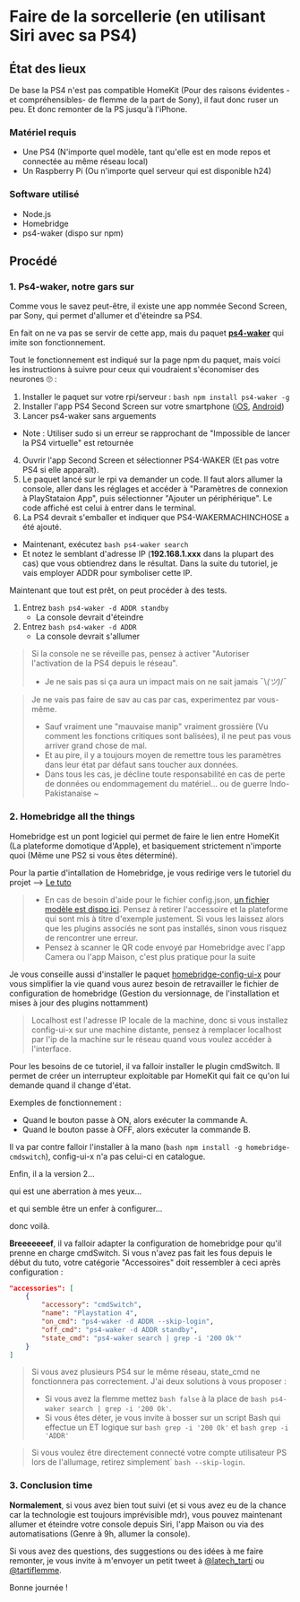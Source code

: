 # Faire de la sorcellerie (en utilisant Siri avec sa PS4)

## État des lieux

De base la PS4 n'est pas compatible HomeKit (Pour des raisons évidentes -et compréhensibles- de flemme de la part de Sony), il faut donc ruser un peu. Et donc remonter de la PS jusqu'à l'iPhone.

### Matériel requis

* Une PS4 (N'importe quel modèle, tant qu'elle est en mode repos et connectée au même réseau local)
* Un Raspberry Pi (Ou n'importe quel serveur qui est disponible h24)

### Software utilisé

* Node.js
* Homebridge
* ps4-waker (dispo sur npm)


## Procédé

### 1. Ps4-waker, notre gars sur

Comme vous le savez peut-être, il existe une app nommée Second Screen, par Sony, qui permet d'allumer et d'éteindre sa PS4.

En fait on ne va pas se servir de cette app, mais du paquet [**ps4-waker**](https://www.npmjs.com/package/ps4-waker) qui imite son fonctionnement. 

Tout le fonctionnement est indiqué sur la page npm du paquet, mais voici les instructions à suivre pour ceux qui voudraient s'économiser des neurones 🙄 :

1. Installer le paquet sur votre rpi/serveur :  ```bash npm install ps4-waker -g ```
2. Installer l'app PS4 Second Screen sur votre smartphone ([iOS](https://itunes.apple.com/fr/app/ps4-second-screen/id1201372796), [Android](https://play.google.com/store/apps/details?id=com.playstation.mobile2ndscreen))
3. Lancer ps4-waker sans arguements
* Note : Utiliser sudo si un erreur se rapprochant de "Impossible de lancer la PS4 virtuelle" est retournée
4. Ouvrir l'app Second Screen et sélectionner PS4-WAKER (Et pas votre PS4 si elle apparaît).
5. Le paquet lancé sur le rpi va demander un code. Il faut alors allumer la console, aller dans les réglages et accéder à "Paramètres de connexion à PlayStataion App", puis sélectionner "Ajouter un périphérique". Le code affiché est celui à entrer dans le terminal.
6. La PS4 devrait s'emballer et indiquer que PS4-WAKERMACHINCHOSE a été ajouté.

* Maintenant, exécutez ```bash ps4-waker search``` 
* Et notez le semblant d'adresse IP (**192.168.1.xxx** dans la plupart des cas) que vous obtiendrez dans le résultat. Dans la suite du tutoriel, je vais employer ADDR pour symboliser cette IP.


Maintenant que tout est prêt, on peut procéder à des tests.

1.  Entrez ```bash ps4-waker -d ADDR standby```
    * La console devrait d'éteindre
2. Entrez ```bash ps4-waker -d ADDR```
    * La console devrait s'allumer


> Si la console ne se réveille pas, pensez à activer "Autoriser l'activation de la PS4 depuis le réseau".
>   * Je ne sais pas si ça aura un impact mais on ne sait jamais ¯\\_(ツ)_/¯ 

> Je ne vais pas faire de sav au cas par cas, experimentez par vous-même.
>   * Sauf vraiment une "mauvaise manip" vraiment grossière (Vu comment les fonctions critiques sont balisées), il ne peut pas vous arriver grand chose de mal.
>   * Et au pire, il y a toujours moyen de remettre tous les paramètres dans leur état par défaut sans toucher aux données.
>   * Dans tous les cas, je décline toute responsabilité en cas de perte de données ou endommagement du matériel... ou de guerre Indo-Pakistanaise ~


### 2. Homebridge all the things

Homebridge est un pont logiciel qui permet de faire le lien entre HomeKit (La plateforme domotique d'Apple), et basiquement strictement n'importe quoi (Même une PS2 si vous êtes déterminé).

Pour la partie d'intallation de Homebridge, je vous redirige vers le tutoriel du projet --> [Le tuto](https://github.com/nfarina/homebridge/wiki/Running-HomeBridge-on-a-Raspberry-Pi)

>   * En cas de besoin d'aide pour le fichier config.json, [un fichier modèle est dispo ici](https://github.com/nfarina/homebridge/blob/master/config-sample.json). Pensez à retirer l'accessoire et la plateforme qui sont mis à titre d'exemple justement. Si vous les laissez alors que les plugins associés ne sont pas installés, sinon vous risquez de rencontrer une erreur.
>   * Pensez à scanner le QR code envoyé par Homebridge avec l'app Camera ou l'app Maison, c'est plus pratique pour la suite

Je vous conseille aussi d'installer le paquet [homebridge-config-ui-x](https://www.npmjs.com/package/homebridge-config-ui-x) pour vous simplifier la vie quand vous aurez besoin de retravailler le fichier de configuration de homebridge (Gestion du versionnage, de l'installation et mises à jour des plugins nottamment)

> Localhost est l'adresse IP locale de la machine, donc si vous installez config-ui-x sur une machine distante, pensez à remplacer localhost par l'ip de la machine sur le réseau quand vous voulez accéder à l'interface.

Pour les besoins de ce tutoriel, il va falloir installer le plugin cmdSwitch. Il permet de créer un interrupteur exploitable par HomeKit qui fait ce qu'on lui demande quand il change d'état.

Exemples de fonctionnement :
* Quand le bouton passe à ON, alors exécuter la commande A.
* Quand le bouton passe à OFF, alors exécuter la commande B.

Il va par contre falloir l'installer à la mano (```bash npm install -g homebridge-cmdswitch```), config-ui-x n'a pas celui-ci en catalogue.

Enfin, il a la version 2...

qui est une aberration à mes yeux...

et qui semble être un enfer à configurer... 

donc voilà.


**Breeeeeeef**, il va falloir adapter la configuration de homebridge pour qu'il prenne en charge cmdSwitch.
Si vous n'avez pas fait les fous depuis le début du tuto, votre catégorie "Accessoires" doit ressembler à ceci après configuration :


```json
"accessories": [
    {
        "accessory": "cmdSwitch",
        "name": "Playstation 4",
        "on_cmd": "ps4-waker -d ADDR --skip-login",
        "off_cmd": "ps4-waker -d ADDR standby",
        "state_cmd": "ps4-waker search | grep -i '200 Ok'"
    }
]
```
> Si vous avez plusieurs PS4 sur le même réseau, state_cmd ne fonctionnera pas correctement. J'ai deux solutions à vous proposer : 
> * Si vous avez la flemme mettez  ```bash false``` à la place de ```bash ps4-waker search | grep -i '200 Ok'```.
> * Si vous êtes déter, je vous invite à bosser sur un script Bash qui effectue un ET logique sur ```bash grep -i '200 Ok'``` et ```bash grep -i 'ADDR'```

> Si vous voulez être directement connecté votre compte utilisateur PS lors de l'allumage, retirez simplement` ```bash --skip-login```.


### 3. Conclusion time


**Normalement**, si vous avez bien tout suivi (et si vous avez eu de la chance car la technologie est toujours imprévisible mdr), vous pouvez maintenant allumer et éteindre votre console depuis Siri, l'app Maison ou via des automatisations (Genre à 9h, allumer la console).

Si vous avez des questions, des suggestions ou des idées à me faire remonter, je vous invite à m'envoyer un petit tweet à [@latech_tarti](http://twitter.com/latech_tarti) ou [@tartiflemme](http://twitter.com/tartiflemme).

Bonne journée !
